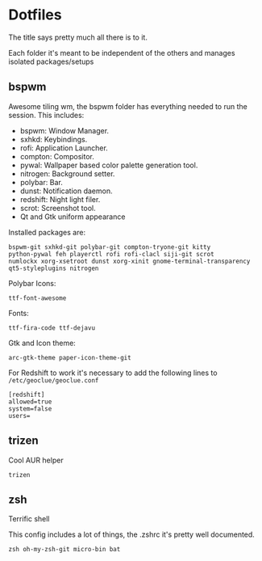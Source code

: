 # Dotfiles

The title says pretty much all there is to it.

Each folder it's meant to be independent of the others and manages isolated packages/setups

## bspwm

Awesome tiling wm, the bspwm folder has everything needed to run the session. This includes:

  - bspwm: Window Manager.
  - sxhkd: Keybindings.
  - rofi: Application Launcher.
  - compton: Compositor.
  - pywal: Wallpaper based color palette generation tool.
  - nitrogen: Background setter.
  - polybar: Bar.
  - dunst: Notification daemon.
  - redshift: Night light filer.
  - scrot: Screenshot tool.
  - Qt and Gtk uniform appearance
  
Installed packages are: 
```
bspwm-git sxhkd-git polybar-git compton-tryone-git kitty 
python-pywal feh playerctl rofi rofi-clacl siji-git scrot 
numlockx xorg-xsetroot dunst xorg-xinit gnome-terminal-transparency
qt5-styleplugins nitrogen
``` 
Polybar Icons:
```
ttf-font-awesome 
```
Fonts:
```
ttf-fira-code ttf-dejavu
```
Gtk and Icon theme:
```
arc-gtk-theme paper-icon-theme-git
```


For Redshift to work it's necessary to add the following lines to `/etc/geoclue/geoclue.conf`
```
[redshift]
allowed=true
system=false
users=
```

## trizen

Cool AUR helper

```
trizen
```

## zsh

Terrific shell

This config includes a lot of things, the .zshrc it's pretty well documented.
```
zsh oh-my-zsh-git micro-bin bat
```
